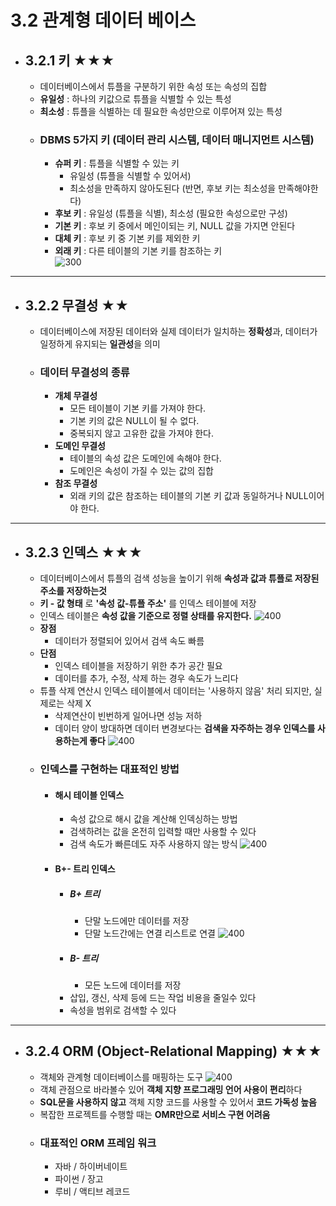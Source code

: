 # 3.2 관계형 데이터 베이스
- ##  3.2.1 키 ★★★
	- 데이터베이스에서 튜플을 구분하기 위한 속성 또는 속성의 집합
	- **유일성** : 하나의 키값으로 튜플을 식별할 수 있는 특성
	- **최소성** : 튜플을 식별하는 데 필요한 속성만으로 이루어져 있는 특성
	- ### DBMS 5가지 키 (데이터 관리 시스템, 데이터 매니지먼트 시스템)
		- **슈퍼 키** : 튜플을 식별할 수 있는 키  
			- 유일성 (튜플을 식별할 수 있어서)    
			- 최소성을 만족하지 않아도된다 (반면, 후보 키는 최소성을 만족해야한다)    
		- **후보 키** : 유일성 (튜플을 식별), 최소성 (필요한 속성으로만 구성)    
		- **기본 키** : 후보 키 중에서 메인이되는 키, NULL 값을 가지면 안된다  
		- **대체 키** : 후보 키 중 기본 키를 제외한 키  
		- **외래 키** : 다른 테이블의 기본 키를 참조하는 키  
		![300](https://i.imgur.com/HEzStLv.png)
---
- ## 3.2.2 무결성 ★★
	- 데이터베이스에 저장된 데이터와 실제 데이터가 일치하는 **정확성**과, 데이터가 일정하게 유지되는 **일관성**을 의미
	- ### 데이터 무결성의 종류
		- **개체 무결성**
			-  모든 테이블이 기본 키를 가져야 한다.  
			-  기본 키의 값은 NULL이 될 수 없다.  
			-  중복되지 않고 고유한 값을 가져야 한다.  
		- **도메인 무결성**
			-  테이블의 속성 값은 도메인에 속해야 한다.  
			-  도메인은 속성이 가질 수 있는 값의 집합  
		- **참조 무결성**  
			-  외래 키의 값은 참조하는 테이블의 기본 키 값과 동일하거나 NULL이어야 한다. 
---
- ## 3.2.3 인덱스 ★★★
	- 데이터베이스에서 튜플의 검색 성능을 높이기 위해 **속성과 값과 튜플로 저장된 주소를 저장하는것**
	 - **키 - 값 형태** 로 **'속성 값-튜플 주소'** 를 인덱스 테이블에 저장
	 - 인덱스 테이블은 **속성 값을 기준으로 정렬 상태를 유지한다.**
			![400](https://i.imgur.com/pxO0sRE.png)
	- **장점**
		- 데이터가 정렬되어 있어서 검색 속도 빠름
	- **단점**
		- 인덱스 테이블을 저장하기 위한 추가 공간 필요 
		- 데이터를 추가, 수정, 삭제 하는 경우 속도가 느리다
	- 튜플 삭제 연산시 인덱스 테이블에서 데이터는 '사용하지 않음' 처리 되지만, 실제로는 삭제 X
		- 삭제연산이 빈번하게 일어나면 성능 저하
		- 데이터 양이 방대하면 데이터 변경보다는 **검색을 자주하는 경우 인덱스를 사용하는게 좋다**
		![400](https://i.imgur.com/nyr3phJ.png)
	- ### 인덱스를 구현하는 대표적인 방법
		- #### 해시 테이블 인덱스
			- 속성 값으로 해시 값을 계산해 인덱싱하는 방법  
			- 검색하려는 값을 온전히 입력할 때만 사용할 수 있다
			-  검색 속도가 빠른데도 자주 사용하지 않는 방식
			![400](https://i.imgur.com/mFhvANF.png)
		- #### B+- 트리 인덱스
			- ##### B+ 트리
				-  단말 노드에만 데이터를 저장  
				-  단말 노드간에는 연결 리스트로 연결
				![400](https://i.imgur.com/5LTGKz9.png)
			- ##### B- 트리
				-  모든 노드에 데이터를 저장
			- 삽입, 갱신, 삭제 등에 드는 작업 비용을 줄일수 있다
			- 속성을 범위로 검색할 수 있다
---
- ## 3.2.4 ORM (Object-Relational Mapping)   ★★★
	 - 객체와 관계형 데이터베이스를 매핑하는 도구 
		![400](https://i.imgur.com/KiIc1Pu.png)
	- 객체 관점으로 바라볼수 있어 **객체 지향  프로그래밍 언어 사용이 편리**하다
	- **SQL문을 사용하지 않고** 객체 지향 코드를 사용할 수 있어서 **코드 가독성 높음**
	- 복잡한 프로젝트를 수행할 때는 **OMR만으로 서비스 구현 어려움**
	- ### 대표적인 ORM 프레임 워크
		- 자바 / 하이버네이트
		- 파이썬 / 장고
		- 루비 / 액티브 레코드